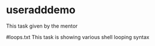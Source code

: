 # useradddemo
This task given by the mentor

#loops.txt
This task is showing various shell looping syntax
